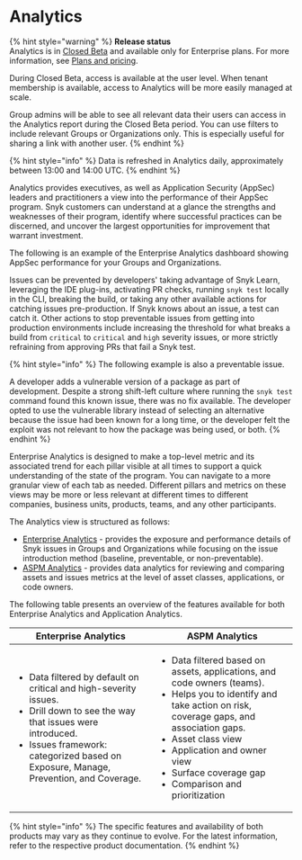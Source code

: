 # Analytics

{% hint style="warning" %}
**Release status**\
Analytics is in [Closed Beta](../../getting-started/snyk-release-process.md#closed-beta) and available only for Enterprise plans. For more information, see [Plans and pricing](https://snyk.io/plans).

During Closed Beta, access is available at the user level. When tenant membership is available, access to Analytics will be more easily managed at scale.

Group admins will be able to see all relevant data their users can access in the  Analytics report during the Closed Beta period. You can use filters to include relevant Groups or Organizations only. This is especially useful for sharing a link with another user.
{% endhint %}

{% hint style="info" %}
Data is refreshed in Analytics daily, approximately between 13:00 and 14:00 UTC.
{% endhint %}

Analytics provides executives, as well as Application Security (AppSec) leaders and practitioners a view into the performance of their AppSec program. Snyk customers can understand at a glance the strengths and weaknesses of their program, identify where successful practices can be discerned, and uncover the largest opportunities for improvement that warrant investment.

The following is an example of the Enterprise Analytics dashboard showing AppSec performance for your Groups and Organizations.&#x20;

Issues can be prevented by developers' taking advantage of Snyk Learn, leveraging the IDE plug-ins, activating PR checks, running `snyk test` locally in the CLI, breaking the build, or taking any other available actions for catching issues pre-production. If Snyk knows about an issue, a test can catch it. Other actions to stop preventable issues from getting into production environments include increasing the threshold for what breaks a build from `critical` to `critical` and `high` severity issues, or more strictly refraining from approving PRs that fail a Snyk test.

{% hint style="info" %}
The following example is also a preventable issue.

A developer adds a vulnerable version of a package as part of development. Despite a strong shift-left culture where running the `snyk test` command found this known issue, there was no fix available. The developer opted to use the vulnerable library instead of selecting an alternative because the issue had been known for a long time, or the developer felt the exploit was not relevant to how the package was being used, or both.
{% endhint %}

Enterprise Analytics is designed to make a top-level metric and its associated trend for each pillar visible at all times to support a quick understanding of the state of the program. You can navigate to a more granular view of each tab as needed. Different pillars and metrics on these views may be more or less relevant at different times to different companies, business units, products, teams, and any other participants.&#x20;

The Analytics view is structured as follows:

* [Enterprise Analytics](enterprise-analytics.md) - provides the exposure and performance details of Snyk issues in Groups and Organizations while focusing on the issue introduction method (baseline, preventable, or non-preventable).
* [ASPM Analytics](aspm-analytics/) - provides data analytics for reviewing and comparing assets and issues metrics at the level of asset classes, applications, or code owners.

The following table presents an overview of the features available for both Enterprise Analytics and Application Analytics.

| Enterprise Analytics                                                                                                                                                                                                                       | ASPM Analytics                                                                                                                                                                                                                                                                                                     |
| ------------------------------------------------------------------------------------------------------------------------------------------------------------------------------------------------------------------------------------------ | ------------------------------------------------------------------------------------------------------------------------------------------------------------------------------------------------------------------------------------------------------------------------------------------------------------------ |
| <ul><li>Data filtered by default on critical and high-severity issues.</li><li>Drill down to see the way that issues were introduced.</li><li>Issues framework: categorized based on Exposure, Manage, Prevention, and Coverage.</li></ul> | <ul><li>Data filtered based on assets, applications, and code owners (teams).</li><li>Helps you to identify and take action on risk, coverage gaps, and association gaps.</li><li>Asset class view</li><li>Application and owner view</li><li>Surface coverage gap</li><li>Comparison and prioritization</li></ul> |

{% hint style="info" %}
The specific features and availability of both products may vary as they continue to evolve. For the latest information, refer to the respective product documentation.
{% endhint %}
